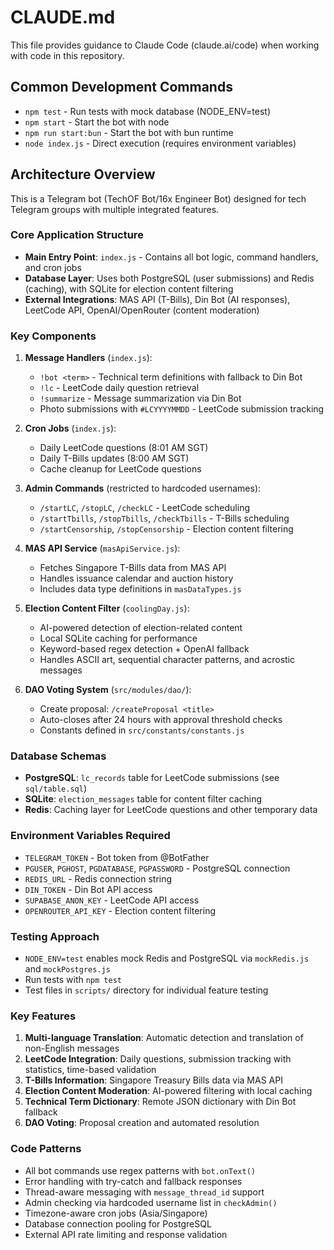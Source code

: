 # CLAUDE.md

This file provides guidance to Claude Code (claude.ai/code) when working with code in this repository.

## Common Development Commands

- `npm test` - Run tests with mock database (NODE_ENV=test)
- `npm start` - Start the bot with node
- `npm run start:bun` - Start the bot with bun runtime
- `node index.js` - Direct execution (requires environment variables)

## Architecture Overview

This is a Telegram bot (TechOF Bot/16x Engineer Bot) designed for tech Telegram groups with multiple integrated features.

### Core Application Structure

- **Main Entry Point**: `index.js` - Contains all bot logic, command handlers, and cron jobs
- **Database Layer**: Uses both PostgreSQL (user submissions) and Redis (caching), with SQLite for election content filtering
- **External Integrations**: MAS API (T-Bills), Din Bot (AI responses), LeetCode API, OpenAI/OpenRouter (content moderation)

### Key Components

1. **Message Handlers** (`index.js`):
   - `!bot <term>` - Technical term definitions with fallback to Din Bot
   - `!lc` - LeetCode daily question retrieval  
   - `!summarize` - Message summarization via Din Bot
   - Photo submissions with `#LCYYYYMMDD` - LeetCode submission tracking

2. **Cron Jobs** (`index.js`):
   - Daily LeetCode questions (8:01 AM SGT)
   - Daily T-Bills updates (8:00 AM SGT)
   - Cache cleanup for LeetCode questions

3. **Admin Commands** (restricted to hardcoded usernames):
   - `/startLC`, `/stopLC`, `/checkLC` - LeetCode scheduling
   - `/startTbills`, `/stopTbills`, `/checkTbills` - T-Bills scheduling
   - `/startCensorship`, `/stopCensorship` - Election content filtering

4. **MAS API Service** (`masApiService.js`):
   - Fetches Singapore T-Bills data from MAS API
   - Handles issuance calendar and auction history
   - Includes data type definitions in `masDataTypes.js`

5. **Election Content Filter** (`coolingDay.js`):
   - AI-powered detection of election-related content
   - Local SQLite caching for performance
   - Keyword-based regex detection + OpenAI fallback
   - Handles ASCII art, sequential character patterns, and acrostic messages

6. **DAO Voting System** (`src/modules/dao/`):
   - Create proposal: `/createProposal <title>`
   - Auto-closes after 24 hours with approval threshold checks
   - Constants defined in `src/constants/constants.js`

### Database Schemas

- **PostgreSQL**: `lc_records` table for LeetCode submissions (see `sql/table.sql`)
- **SQLite**: `election_messages` table for content filter caching
- **Redis**: Caching layer for LeetCode questions and other temporary data

### Environment Variables Required

- `TELEGRAM_TOKEN` - Bot token from @BotFather
- `PGUSER`, `PGHOST`, `PGDATABASE`, `PGPASSWORD` - PostgreSQL connection
- `REDIS_URL` - Redis connection string
- `DIN_TOKEN` - Din Bot API access
- `SUPABASE_ANON_KEY` - LeetCode API access
- `OPENROUTER_API_KEY` - Election content filtering

### Testing Approach

- `NODE_ENV=test` enables mock Redis and PostgreSQL via `mockRedis.js` and `mockPostgres.js`
- Run tests with `npm test`
- Test files in `scripts/` directory for individual feature testing

### Key Features

1. **Multi-language Translation**: Automatic detection and translation of non-English messages
2. **LeetCode Integration**: Daily questions, submission tracking with statistics, time-based validation
3. **T-Bills Information**: Singapore Treasury Bills data via MAS API
4. **Election Content Moderation**: AI-powered filtering with local caching
5. **Technical Term Dictionary**: Remote JSON dictionary with Din Bot fallback
6. **DAO Voting**: Proposal creation and automated resolution

### Code Patterns

- All bot commands use regex patterns with `bot.onText()`
- Error handling with try-catch and fallback responses
- Thread-aware messaging with `message_thread_id` support
- Admin checking via hardcoded username list in `checkAdmin()`
- Timezone-aware cron jobs (Asia/Singapore)
- Database connection pooling for PostgreSQL
- External API rate limiting and response validation